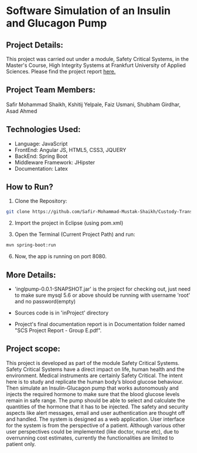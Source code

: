 # Software Simulation of an Insulin and Glucagon Pump

## Project Details:
This project was carried out under a module, Safety Critical Systems, in the Master's Course, High Integrity Systems at Frankfurt University of Applied Sciences. Please find the project report [here.](Documentation/SCS%20Project%20Report%20-%20Group%20E.pdf)

## Project Team Members: 
Saﬁr Mohammad Shaikh, Kshitij Yelpale, Faiz Usmani, Shubham Girdhar, Asad Ahmed

## Technologies Used:
* Language: JavaScript
* FrontEnd: Angular JS, HTML5, CSS3, JQUERY
* BackEnd: Spring Boot
* Middleware Framework: JHipster
* Documentation: Latex

## How to Run?
1. Clone the Repository:
```sh
git clone https://github.com/Safir-Mohammad-Mustak-Shaikh/Custody-Transfer-using-Hyperledger-Fabric.git
```
2. Import the project in Eclipse (using pom.xml)

3. Open the Terminal (Current Project Path) and run:
```sh
mvn spring-boot:run
```
6. Now, the app is running on port 8080.

## More Details:

* 'inglpump-0.0.1-SNAPSHOT.jar' is the project for checking out, just need to make sure mysql 5.6 or above should be running with username 'root' and no password(empty) 

* Sources code is in 'inProject' directory

* Project's final documentation report is in Documentation folder named "SCS Project Report - Group E.pdf". 

## Project scope:

This project is developed as part of the module Safety Critical Systems. Safety Critical Systems have a direct impact on life, human health and the environment. Medical instruments are certainly Safety Critical. The intent here is to study and replicate the human body’s blood glucose behaviour. Then simulate an Insulin-Glucagon pump that works autonomously and injects the required hormone to make sure that the blood glucose levels remain in safe range. The pump should be able to select and calculate the quantities of the hormone that it has to be injected. The safety and security aspects like alert messages, email and user authentication are thought off and handled. The system is designed as a web application. User interface for the system is from the perspective of a patient. Although various other user perspectives could be implemented (like doctor, nurse etc), due to overrunning cost estimates, currently the functionalities are limited to patient only.
